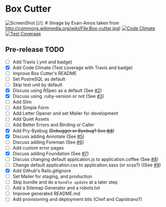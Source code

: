 # Box Cutter
![ScreenShot](box_cutter.jpg)
[//]: # (Image by Evan-Amos taken from http://commons.wikimedia.org/wiki/File:Box-cutter.jpg)
[![Code Climate](https://codeclimate.com/github/smashingboxes/box_cutter/badges/gpa.svg)](https://codeclimate.com/github/smashingboxes/box_cutter)
[![Test Coverage](https://codeclimate.com/github/smashingboxes/box_cutter/badges/coverage.svg)](https://codeclimate.com/github/smashingboxes/box_cutter)
## Pre-release TODO
* [ ] Add Travis (.yml and badge)
* [x] Add Code Climate (Test coverage with Travis and badge)
* [ ] Improve Box Cutter's README
* [ ] Set PostreSQL as default
* [ ] Skip test unit by default
* [x] Discuss using RSpec as a default (See [#2](https://github.com/smashingboxes/box_cutter/issues/2))
* [x] Discuss using .ruby-version or not (See [#3](https://github.com/smashingboxes/box_cutter/issues/3))
* [ ] Add Slim
* [ ] Add Simple Form
* [ ] Add Letter Opener and set Mailer for development
* [ ] Add Quiet Assets
* [ ] Add Better Errors and Binding or Caller
* [x] Add Pry-Byebug ~~(Debugger or Byebug? See [#4](https://github.com/smashingboxes/box_cutter/issues/4))~~
* [x] Discuss adding Annotate (See [#5](https://github.com/smashingboxes/box_cutter/issues/5))
* [ ] Discuss adding Foreman (See [#6](https://github.com/smashingboxes/box_cutter/issues/6))
* [ ] Add custom error pages
* [x] Discuss adding Foundation (See [#7](https://github.com/smashingboxes/box_cutter/issues/7))
* [ ] Discuss changing default application.js to application.coffee (See [#8](https://github.com/smashingboxes/box_cutter/issues/8))
* [ ] Change default application.css to application.sass (or scss?) ((See [#9](https://github.com/smashingboxes/box_cutter/issues/9))
* [x] Add Github's Rails.gitignore
* [ ] Set Mailer for staging, and production
* [ ] Skip bundle and do a `bundle update` at a later step
* [ ] Add a Sitemap Generator and a robots.txt
* [ ] Improve generated README.md
* [ ] Add provisioning and deployment bits (Chef and Capistrano?)
